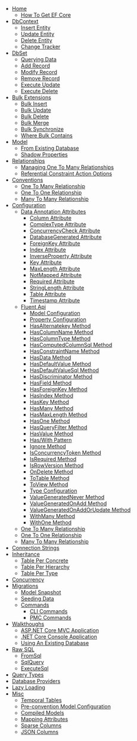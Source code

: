<nav class="main-nav" itemscope itemtype="http://schema.org/SiteNavigationElement">
    <ul class="nav nav-level-one" id="side-menu">
        <li>
            <a href="/">Home</a>
            <ul class="nav-level-two">
                <li><a href="/efcore/how-to-get">How To Get EF Core</a></li>
            </ul>
        </li>
        <li>
            <a href="/dbcontext">DbContext</a>
            <ul class="nav-level-two">
                <li><a href="/dbcontext/adding-data">Insert Entity</a></li>
                <li><a href="/dbcontext/modifying-data">Update Entity</a></li>
                <li><a href="/dbcontext/deleting-data">Delete Entity</a></li>
                <li><a href="/dbcontext/change-tracker">Change Tracker</a></li>
            </ul>
        </li>
        <li>
            <a href="/dbset">DbSet</a>
            <ul class="nav-level-two">
                <li><a href="/dbset/querying-data">Querying Data</a></li>
                <li><a href="/dbset/adding-data">Add Record</a></li>
                <li><a href="/dbset/modifying-data">Modify Record</a></li>
                <li><a href="/dbset/deleting-data">Remove Record</a></li>
                <li><a href="/dbset/execute-update">Execute Update</a></li>
                <li><a href="/dbset/execute-delete">Execute Delete</a></li>
            </ul>
        </li>
        <li>
            <a href="/bulk-extensions">Bulk Extensions</a>
            <ul class="nav-level-two">
                <li><a href="/bulk-extensions/bulk-insert">Bulk Insert</a></li>
                <li><a href="/bulk-extensions/bulk-update">Bulk Update</a></li>
                <li><a href="/bulk-extensions/bulk-delete">Bulk Delete</a></li>
                <li><a href="/bulk-extensions/bulk-merge">Bulk Merge</a></li>
                <li><a href="/bulk-extensions/bulk-synchronize">Bulk Synchronize</a></li>
                <li><a href="/bulk-extensions/where-bulk-contains">Where Bulk Contains</a></li>
            </ul>
        </li>
        <li>
            <a href="/model">Model</a>
            <ul class="nav-level-two">
                <li><a href="/walkthroughs/existing-database">From Existing Database</a></li>
                <li><a href="/model/shadow-properties">Shadow Properties</a></li>
            </ul>
        </li>
        <li>
            <a href="/relationships">Relationships</a>
            <ul class="nav-level-two">
                <li><a href="/relationships/managing-one-to-many-relationships">Managing One To Many Relationships</a></li>
                <li><a href="/relationships/referential-constraint-action-options">Referential Constraint Action Options</a></li>
            </ul>
        </li>
        <li>
            <a href="/conventions">Conventions</a>
            <ul class="nav-level-two">
                <li><a href="/conventions/one-to-many-relationship">One To Many Relationship</a></li>
                <li><a href="/conventions/one-to-one-relationship">One To One Relationship</a></li>
                <li><a href="/conventions/many-to-many-relationship">Many To Many Relationship</a></li>
            </ul>
        </li>
        <li>
            <a href="/configuration">Configuration</a>
            <ul class="nav-level-two">
                <li>
                    <a href="/configuration/data-annotation-attributes">Data Annotation Attributes</a>
                    <ul class="nav-level-three">
                        <li><a href="/configuration/data-annotation-attributes/column-attribute">Column Attribute</a></li>
                        <li><a href="/configuration/data-annotation-attributes/complextype-attribute">ComplexType Attribute</a></li>
                        <li><a href="/configuration/data-annotation-attributes/concurrencycheck-attribute">ConcurrencyCheck Attribute</a></li>
                        <li><a href="/configuration/data-annotation-attributes/databasegenerated-attribute">DatabaseGenerated Attribute</a></li>
                        <li><a href="/configuration/data-annotation-attributes/foreignkey-attribute">ForeignKey Attribute</a></li>
                        <li><a href="/configuration/data-annotation-attributes/index-attribute">Index Attribute</a></li>
						<li><a href="/configuration/data-annotation-attributes/inverseproperty-attribute">InverseProperty Attribute</a></li>
                        <li><a href="/configuration/data-annotation-attributes/key-attribute">Key Attribute</a></li>
                        <li><a href="/configuration/data-annotation-attributes/maxlength-attribute">MaxLength Attribute</a></li>
                        <li><a href="/configuration/data-annotation-attributes/notmapped-attribute">NotMapped Attribute</a></li>
                        <li><a href="/configuration/data-annotation-attributes/required-attribute">Required Attribute</a></li>
                        <li><a href="/configuration/data-annotation-attributes/stringlength-attribute">StringLength Attribute</a></li>
                        <li><a href="/configuration/data-annotation-attributes/table-attribute">Table Attribute</a></li>
                        <li><a href="/configuration/data-annotation-attributes/timestamp-attribute">Timestamp Attribute</a></li>
                    </ul>
                </li>
                <li>
                    <a href="/configuration/fluent-api">Fluent Api</a>
                    <ul class="nav-level-three">
                        <li><a href="/configuration/fluent-api/model-configuration">Model Configuration</a></li>
                        <li><a href="/configuration/fluent-api/property-configuration">Property Configuration</a></li>
                        <li><a href="/configuration/fluent-api/hasalternatekey-method">HasAlternatekey Method</a></li>
                        <li><a href="/configuration/fluent-api/hascolumnname-method">HasColumnName Method</a></li>
                        <li><a href="/configuration/fluent-api/hascolumntype-method">HasColumnType Method</a></li>
                        <li><a href="/configuration/fluent-api/hascomputedcolumnsql-method">HasComputedColumnSql Method</a></li>
                        <li><a href="/configuration/fluent-api/hasconstraintname-method">HasConstraintName Method</a></li>
                        <li><a href="/configuration/fluent-api/hasdata-method">HasData Method</a></li>
                        <li><a href="/configuration/fluent-api/hasdefaultvalue-method">HasDefaultValue Method</a></li>
                        <li><a href="/configuration/fluent-api/hasdefaultvaluesql-method">HasDefaultValueSql Method</a></li>
                        <li><a href="/configuration/fluent-api/hasdiscriminator-method">HasDiscriminator Method</a></li>
                        <li><a href="/configuration/fluent-api/hasfield-method">HasField Method</a></li>
                        <li><a href="/configuration/fluent-api/hasforeignkey-method">HasForeignKey Method</a></li>
                        <li><a href="/configuration/fluent-api/hasindex-method">HasIndex Method</a></li>
                        <li><a href="/configuration/fluent-api/haskey-method">HasKey Method</a></li>
                        <li><a href="/configuration/fluent-api/hasmany-method">HasMany Method</a></li>
                        <li><a href="/configuration/fluent-api/hasmaxlength-method">HasMaxLength Method</a></li>
                        <li><a href="/configuration/fluent-api/hasone-method">HasOne Method</a></li>
                        <li><a href="/configuration/fluent-api/hasqueryfilter-method">HasQueryFilter Method</a></li>
                        <li><a href="/configuration/fluent-api/hasvalue-method">HasValue Method</a></li>
                        <li><a href="/configuration/fluent-api/haswith-pattern">Has/With Pattern</a></li>
                        <li><a href="/configuration/fluent-api/ignore-method">Ignore Method</a></li>
                        <li><a href="/configuration/fluent-api/isconcurrencytoken-method">IsConcurrencyToken Method</a></li>
                        <li><a href="/configuration/fluent-api/isrequired-method">IsRequired Method</a></li>
                        <li><a href="/configuration/fluent-api/isrowversion-method">IsRowVersion Method</a></li>
                        <li><a href="/configuration/fluent-api/ondelete-method">OnDelete Method</a></li>
                        <li><a href="/configuration/fluent-api/totable-method">ToTable Method</a></li>
                        <li><a href="/configuration/fluent-api/toview-method">ToView Method</a></li>
                        <li><a href="/configuration/fluent-api/type-configuration">Type Configuration</a></li>
                        <li><a href="/configuration/fluent-api/valuegeneratednever-method">ValueGeneratedNever Method</a></li>
                        <li><a href="/configuration/fluent-api/valuegeneratedonadd-method">ValueGeneratedOnAdd Method</a></li>
                        <li><a href="/configuration/fluent-api/valuegeneratedonaddorupdate-method">ValueGeneratedOnAddOrUpdate Method</a></li>
                        <li><a href="/configuration/fluent-api/withmany-method">WithMany Method</a></li>
                        <li><a href="/configuration/fluent-api/withone-method">WithOne Method</a></li>
                    </ul>
                </li>
                <li><a href="/configuration/one-to-many-relationship-configuration">One To Many Relationship</a></li>
                <li><a href="/configuration/one-to-one-relationship-configuration">One To One Relationship</a></li>
                <li><a href="/configuration/many-to-many-relationship-configuration">Many To Many Relationship</a></li>
            </ul>
        </li>
        <li>
            <a href="/connection-strings">Connection Strings</a>
        </li>
        <li>
            <a href="/inheritance">Inheritance</a>
            <ul class="nav-level-two">
                <li><a href="/inheritance/table-per-concrete">Table Per Concrete</a></li>
                <li><a href="/inheritance/table-per-hierarchy">Table Per Hierarchy</a></li>
                <li><a href="/inheritance/table-per-type">Table Per Type</a></li>
            </ul>
        </li>
        <li>
            <a href="/concurrency">Concurrency</a>
        </li>
        <li>
            <a href="/migrations">Migrations</a>
            <ul class="nav-level-two">
                <li><a href="/migrations/model-snapshot">Model Snapshot</a></li>
                <li><a href="/migrations/seeding">Seeding Data</a></li>
                <li>
                    <a href="/migrations/commands">Commands</a>
                    <ul class="nav-level-three">
                        <li><a href="/migrations/commands/cli-commands">CLI Commands</a></li>
                        <li><a href="/migrations/commands/pmc-commands">PMC Commands</a></li>
                    </ul>
                </li>
            </ul>
        </li>
        <li>
            <a href="/walkthroughs">Walkthoughs</a>
            <ul class="nav-level-two">
                <li><a href="/walkthroughs/aspnetcore-application">ASP.NET Core MVC Application</a></li>
                <li><a href="/walkthroughs/console-application">.NET Core Console Application</a></li>
                <li><a href="/walkthroughs/existing-database">Using An Existing Database</a></li>
            </ul>
        </li>
        <li>
            <a href="/raw-sql">Raw SQL</a>
            <ul class="nav-level-two">
                <li><a href="/raw-sql/from-sql">FromSql</a></li>
                <li><a href="/raw-sql/sql-query">SqlQuery</a></li>
                <li><a href="/raw-sql/execute-sql">ExecuteSql</a></li>
            </ul>
        </li>
        <li>
            <a href="/query-types">Query Types</a>
        </li>
      <li>
            <a href="/database-providers">Database Providers</a>
        </li>
         <li>
            <a href="/lazy-loading">Lazy Loading</a>
        </li>
        <li>
            <a href="/misc">Misc</a>
            <ul class="nav-level-two">
                <li><a href="/misc/temporal-tables">Temporal Tables</a></li>
                <li><a href="/misc/pre-convention-model-configuration">Pre-convention Model Configuration</a></li>
                <li><a href="/misc/compiled-models">Compiled Models</a></li>
                <li><a href="/misc/mapping-attributes">Mapping Attributes</a></li>
                <li><a href="/misc/sparse-columns">Sparse Columns</a></li>
                <li><a href="/misc/json-columns">JSON Columns</a></li>
            </ul>
        </li>
    </ul>
</nav>